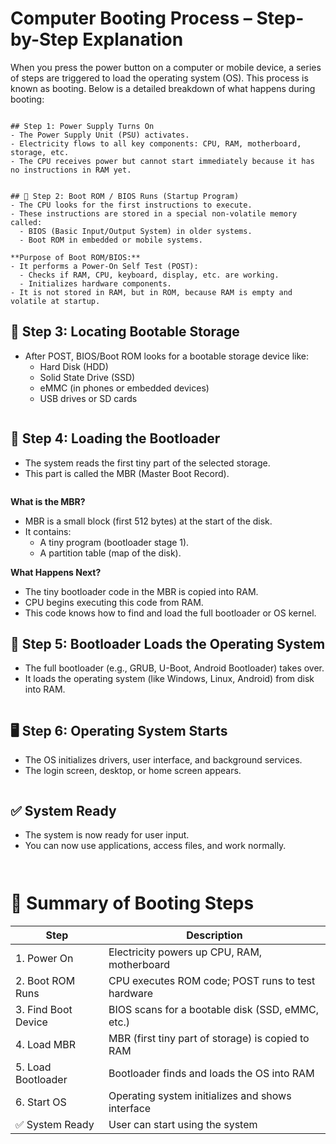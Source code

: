 # Computer Booting Process – Step-by-Step Explanation

When you press the power button on a computer or mobile device, a series of steps are triggered to load the operating system (OS). This process is known as booting. Below is a detailed breakdown of what happens during booting:
```

## Step 1: Power Supply Turns On  
- The Power Supply Unit (PSU) activates.  
- Electricity flows to all key components: CPU, RAM, motherboard, storage, etc.  
- The CPU receives power but cannot start immediately because it has no instructions in RAM yet.


## 🧠 Step 2: Boot ROM / BIOS Runs (Startup Program)  
- The CPU looks for the first instructions to execute.  
- These instructions are stored in a special non-volatile memory called:  
  - BIOS (Basic Input/Output System) in older systems.  
  - Boot ROM in embedded or mobile systems.  

**Purpose of Boot ROM/BIOS:**  
- It performs a Power-On Self Test (POST):  
  - Checks if RAM, CPU, keyboard, display, etc. are working.  
  - Initializes hardware components.  
- It is not stored in RAM, but in ROM, because RAM is empty and volatile at startup.
```

## 💽 Step 3: Locating Bootable Storage  
- After POST, BIOS/Boot ROM looks for a bootable storage device like:  
  - Hard Disk (HDD)  
  - Solid State Drive (SSD)  
  - eMMC (in phones or embedded devices)  
  - USB drives or SD cards
    ```

## 📂 Step 4: Loading the Bootloader  
- The system reads the first tiny part of the selected storage.  
- This part is called the MBR (Master Boot Record).
  ```

**What is the MBR?**  
- MBR is a small block (first 512 bytes) at the start of the disk.  
- It contains:  
  - A tiny program (bootloader stage 1).  
  - A partition table (map of the disk).  

**What Happens Next?**  
- The tiny bootloader code in the MBR is copied into RAM.  
- CPU begins executing this code from RAM.  
- This code knows how to find and load the full bootloader or OS kernel.
  
## 🧾 Step 5: Bootloader Loads the Operating System  
- The full bootloader (e.g., GRUB, U-Boot, Android Bootloader) takes over.  
- It loads the operating system (like Windows, Linux, Android) from disk into RAM.
  ```

## 🖥️ Step 6: Operating System Starts  
- The OS initializes drivers, user interface, and background services.  
- The login screen, desktop, or home screen appears.
  ```

## ✅ System Ready  
- The system is now ready for user input.  
- You can now use applications, access files, and work normally.
  ```


# 🧠 Summary of Booting Steps

| Step              | Description                                               |
|-------------------|-----------------------------------------------------------|
| 1. Power On       | Electricity powers up CPU, RAM, motherboard               |
| 2. Boot ROM Runs  | CPU executes ROM code; POST runs to test hardware         |
| 3. Find Boot Device | BIOS scans for a bootable disk (SSD, eMMC, etc.)        |
| 4. Load MBR       | MBR (first tiny part of storage) is copied to RAM         |
| 5. Load Bootloader| Bootloader finds and loads the OS into RAM                |
| 6. Start OS       | Operating system initializes and shows interface          |
| ✅ System Ready   | User can start using the system                           |
```

